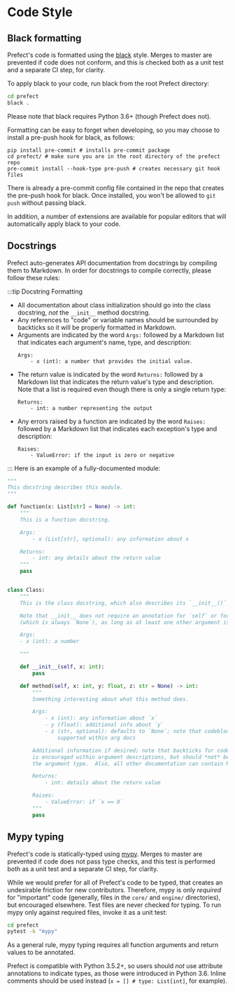 # Code Style

## Black formatting

Prefect's code is formatted using the [black](https://github.com/ambv/black) style. Merges to master are prevented if code does not conform, and this is checked both as a unit test and a separate CI step, for clarity.

To apply black to your code, run black from the root Prefect directory:

```bash
cd prefect
black .
```

Please note that black requires Python 3.6+ (though Prefect does not).

Formatting can be easy to forget when developing, so you may choose to install a pre-push hook for black, as follows:

```
pip install pre-commit # installs pre-commit package
cd prefect/ # make sure you are in the root directory of the prefect repo
pre-commit install --hook-type pre-push # creates necessary git hook files
```

There is already a pre-commit config file contained in the repo that creates the pre-push hook for black. Once installed, you won't be allowed to `git push` without passing black.

In addition, a number of extensions are available for popular editors that will automatically apply black to your code.

## Docstrings

Prefect auto-generates API documentation from docstrings by compiling them to Markdown. In order for docstrings to compile correctly, please follow these rules:

:::tip Docstring Formatting

- All documentation about class initialization should go into the class docstring, _not_ the `__init__` method docstring.
- Any references to "code" or variable names should be surrounded by backticks so it will be properly formatted in Markdown.
- Arguments are indicated by the word `Args:` followed by a Markdown list that indicates each argument's name, type, and description:
  ```
  Args:
      - x (int): a number that provides the initial value.
  ```

* The return value is indicated by the word `Returns:` followed by a Markdown list that indicates the return value's type and description. Note that a list is required even though there is only a single return type:

  ```
  Returns:
      - int: a number representing the output
  ```

* Any errors raised by a function are indicated by the word `Raises:` followed by a Markdown list that indicates each exception's type and description:

  ```
  Raises:
      - ValueError: if the input is zero or negative
  ```

:::
Here is an example of a fully-documented module:

```python
"""
This docstring describes this module.
"""

def function(x: List[str] = None) -> int:
    """
    This is a function docstring.

    Args:
        - x (List[str], optional): any information about x

    Returns:
        - int: any details about the return value
    """
    pass


class Class:
    """
    This is the class docstring, which also describes its `__init__()` constructor.

    Note that __init__ does not require an annotation for `self` or for the return value
    (which is always `None`), as long as at least one other argument is typed.

    Args:
    - x (int): a number

    """

    def __init__(self, x: int):
        pass

    def method(self, x: int, y: float, z: str = None) -> int:
        """
        Something interesting about what this method does.

        Args:
            - x (int): any information about `x`
            - y (float): additional info about `y`
            - z (str, optional): defaults to `None`; note that codeblocks are not currently
                supported within arg docs

        Additional information if desired; note that backticks for code formatting
        is encouraged within argument descriptions, but should *not* be used in
        the argument type.  Also, all other documentation can contain Markdown.

        Returns:
            - int: details about the return value

        Raises:
            - ValueError: if `x == 0`
        """
        pass
```

## Mypy typing

Prefect's code is statically-typed using [mypy](http://mypy-lang.org/). Merges to master are prevented if code does not pass type checks, and this test is performed both as a unit test and a separate CI step, for clarity.

While we would prefer for all of Prefect's code to be typed, that creates an undesirable friction for new contributors. Therefore, mypy is only _required_ for "important" code (generally, files in the `core/` and `engine/` directories), but encouraged elsewhere. Test files are never checked for typing. To run mypy only against required files, invoke it as a unit test:

```bash
cd prefect
pytest -k "mypy"
```

As a general rule, mypy typing requires all function arguments and return values to be annotated.

Prefect is compatible with Python 3.5.2+, so users should _not_ use attribute annotations to indicate types, as those were introduced in Python 3.6. Inline comments should be used instead (`x = [] # type: List[int]`, for example).
